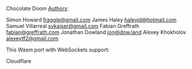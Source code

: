 Chocolate Doom [Authors][1]:

Simon Howard <fraggle@gmail.com>
James Haley <haleyjd@hotmail.com>
Samuel Villarreal <svkaiser@gmail.com>
Fabian Greffrath <fabian@greffrath.com>
Jonathan Dowland <jon@dow.land>
Alexey Khokholov <alexeytf2@gmail.com>

This Wasm port with WebSockets support:

Cloudflare

[1]: https://raw.githubusercontent.com/chocolate-doom/chocolate-doom/master/AUTHORS
